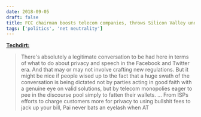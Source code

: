 ```yaml
---
date: 2018-09-05
draft: false
title: FCC chairman boosts telecom companies, throws Silicon Valley under the bus
tags: ['politics', 'net neutrality']
---
```


**[Techdirt:](https://www.techdirt.com/articles/20180904/09353340576/ajit-pai-coddles-big-telecom-demonizes-silicon-valley.shtml)**

> There's absolutely a legitimate conversation to be had here in terms of what to do about privacy and speech in the Facebook and Twitter era. And that may or may not involve crafting new regulations. But it might be nice if people wised up to the fact that a huge swath of the conversation is being dictated not by parties acting in good faith with a genuine eye on valid solutions, but by telecom monopolies eager to pee in the discourse pool simply to fatten their wallets.<!-- excerpt -->
> ...
> From ISPs efforts to charge customers more for privacy to using bullshit fees to jack up your bill, Pai never bats an eyelash when AT
